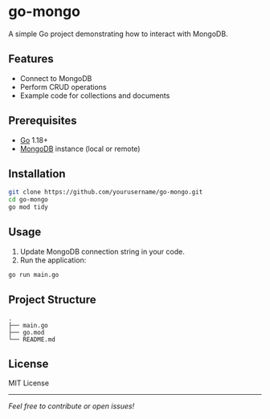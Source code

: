 # go-mongo

A simple Go project demonstrating how to interact with MongoDB.

## Features

- Connect to MongoDB
- Perform CRUD operations
- Example code for collections and documents

## Prerequisites

- [Go](https://golang.org/dl/) 1.18+
- [MongoDB](https://www.mongodb.com/try/download/community) instance (local or remote)

## Installation

```bash
git clone https://github.com/yourusername/go-mongo.git
cd go-mongo
go mod tidy
```

## Usage

1. Update MongoDB connection string in your code.
2. Run the application:

```bash
go run main.go
```

## Project Structure

```
.
├── main.go
├── go.mod
└── README.md
```

## License

MIT License

---

*Feel free to contribute or open issues!*